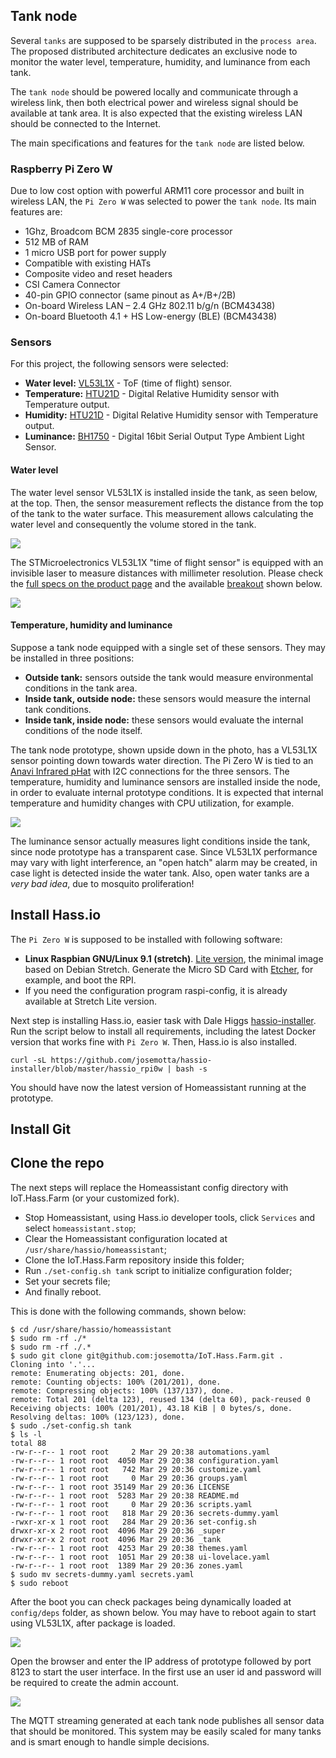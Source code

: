 ## Tank node

Several `tanks` are supposed to be sparsely distributed in the `process area`. The proposed distributed architecture dedicates an exclusive node to monitor the water level, temperature, humidity, and luminance from each tank.

The `tank node` should be powered locally and communicate through a wireless link, then both electrical power and wireless signal should be available at tank area. It is also expected that the existing wireless LAN should be connected to the Internet.

The main specifications and features for the `tank node` are listed below.

### Raspberry Pi Zero W

Due to low cost option with powerful ARM11 core processor and built in wireless LAN, the `Pi Zero W` was selected to power the `tank node`. Its main features are:

- 1Ghz, Broadcom BCM 2835 single-core processor
- 512 MB of RAM
- 1 micro USB port for power supply
- Compatible with existing HATs
- Composite video and reset headers
- CSI Camera Connector
- 40-pin GPIO connector (same pinout as A+/B+/2B)
- On-board Wireless LAN – 2.4 GHz 802.11 b/g/n (BCM43438)
- On-board Bluetooth 4.1 + HS Low-energy (BLE) (BCM43438)

### Sensors

For this project, the following sensors were selected:

- **Water level:** [VL53L1X](https://www.st.com/en/imaging-and-photonics-solutions/vl53l1x.html) - ToF (time of flight) sensor.
- **Temperature:** [HTU21D](https://www.mouser.com/pdfdocs/HTU21DF.PDF) - Digital Relative Humidity sensor with Temperature output.
- **Humidity:** [HTU21D](https://www.mouser.com/pdfdocs/HTU21DF.PDF) - Digital Relative Humidity sensor with Temperature output.
- **Luminance:** [BH1750](https://www.mouser.com/ds/2/348/bh1750fvi-e-186247.pdf)  - Digital 16bit Serial Output Type Ambient Light Sensor.

#### Water level
The water level sensor VL53L1X is installed inside the tank, as seen below, at the top. Then, the sensor measurement reflects the distance from the top of the tank to the water surface. This measurement allows calculating the water level and consequently the volume stored in the tank.

![](https://i.imgur.com/V5eEZaI.jpg)

The STMicroelectronics VL53L1X "time of flight sensor" is equipped with an invisible laser to measure distances with millimeter resolution. Please check the [full specs on the product page](https://www.st.com/en/imaging-and-photonics-solutions/vl53l1x.html) and the available [breakout](https://www.sparkfun.com/products/14722) shown below.

![](https://i.imgur.com/csxnBtA.jpg)

#### Temperature, humidity and luminance

Suppose a tank node equipped with a single set of these sensors. They may be installed in three positions:

- **Outside tank:** sensors outside the tank would measure environmental conditions in the tank area.
- **Inside tank, outside node:** these sensors would measure the internal tank conditions.
- **Inside tank, inside node:** these sensors would evaluate the internal conditions of the node itself.

The tank node prototype, shown upside down in the photo, has a VL53L1X sensor pointing down towards water direction. The Pi Zero W is tied to an [Anavi Infrared pHat](https://www.crowdsupply.com/anavi-technology/infrared-phat) with I2C connections for the three sensors. The temperature, humidity and luminance sensors are installed inside the node, in order to evaluate internal prototype conditions. It is expected that internal temperature and humidity changes with CPU utilization, for example.

![](https://i.imgur.com/MINoMZq.jpg)

The luminance sensor actually measures light conditions inside the tank, since node prototype has a transparent case. Since VL53L1X performance may vary with light interference, an "open hatch" alarm may be created, in case light is detected inside the water tank. Also, open water tanks are a *very bad idea*, due to mosquito proliferation!

## Install Hass.io

The `Pi Zero W` is supposed to be installed with following software:

- **Linux Raspbian GNU/Linux 9.1 (stretch)**. [Lite version](https://www.raspberrypi.org/downloads/raspbian/), the minimal image based on Debian Stretch. Generate the Micro SD Card with [Etcher](https://www.raspberrypi.org/magpi/pi-sd-etcher/), for example, and boot the RPI.
- If you need the configuration program raspi-config, it is already available at Stretch Lite version.

Next step is installing Hass.io, easier task with Dale Higgs [hassio-installer](https://github.com/josemotta/hassio-installer). Run the script below to install all requirements, including the latest Docker version that works fine with `Pi Zero W`. Then, Hass.io is also installed.

    curl -sL https://github.com/josemotta/hassio-installer/blob/master/hassio_rpi0w | bash -s

You should have now the latest version of Homeassistant running at the prototype.

## Install Git

## Clone the repo

The next steps will replace the Homeassistant config directory with IoT.Hass.Farm (or your customized fork).

- Stop Homeassistant, using Hass.io developer tools, click `Services` and select `homeassistant.stop`;
- Clear the Homeassistant configuration located at `/usr/share/hassio/homeassistant`;
- Clone the IoT.Hass.Farm repository inside this folder;
- Run `./set-config.sh tank` script to initialize configuration folder;
- Set your secrets file;
- And finally reboot.

This is done with the following commands, shown below:

```
$ cd /usr/share/hassio/homeassistant
$ sudo rm -rf ./*
$ sudo rm -rf ./.*
$ sudo git clone git@github.com:josemotta/IoT.Hass.Farm.git .
Cloning into '.'...
remote: Enumerating objects: 201, done.
remote: Counting objects: 100% (201/201), done.
remote: Compressing objects: 100% (137/137), done.
remote: Total 201 (delta 123), reused 134 (delta 60), pack-reused 0
Receiving objects: 100% (201/201), 43.18 KiB | 0 bytes/s, done.
Resolving deltas: 100% (123/123), done.
$ sudo ./set-config.sh tank
$ ls -l
total 88
-rw-r--r-- 1 root root     2 Mar 29 20:38 automations.yaml
-rw-r--r-- 1 root root  4050 Mar 29 20:38 configuration.yaml
-rw-r--r-- 1 root root   742 Mar 29 20:36 customize.yaml
-rw-r--r-- 1 root root     0 Mar 29 20:36 groups.yaml
-rw-r--r-- 1 root root 35149 Mar 29 20:36 LICENSE
-rw-r--r-- 1 root root  5283 Mar 29 20:38 README.md
-rw-r--r-- 1 root root     0 Mar 29 20:36 scripts.yaml
-rw-r--r-- 1 root root   818 Mar 29 20:36 secrets-dummy.yaml
-rwxr-xr-x 1 root root   284 Mar 29 20:36 set-config.sh
drwxr-xr-x 2 root root  4096 Mar 29 20:36 _super
drwxr-xr-x 2 root root  4096 Mar 29 20:36 _tank
-rw-r--r-- 1 root root  4253 Mar 29 20:38 themes.yaml
-rw-r--r-- 1 root root  1051 Mar 29 20:38 ui-lovelace.yaml
-rw-r--r-- 1 root root  1389 Mar 29 20:36 zones.yaml
$ sudo mv secrets-dummy.yaml secrets.yaml
$ sudo reboot
```

After the boot you can check packages being dynamically loaded at `config/deps` folder, as shown below. You may have to reboot again to start using VL53L1X, after package is loaded.

![](https://i.imgur.com/Bg4gx0R.jpg)

Open the browser and enter the IP address of prototype followed by port 8123 to start the user interface. In the first use an user id and password will be required to create the admin account.

![](https://i.imgur.com/3pLBjM2.jpg)

The MQTT streaming generated at each tank node publishes all sensor data that should be monitored.  This system may be easily scaled for many tanks and is smart enough to handle simple decisions.


